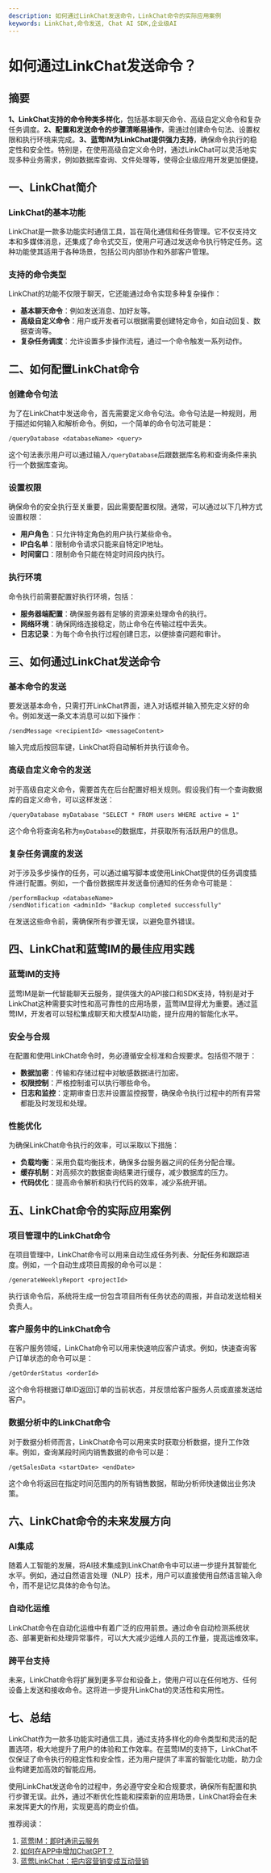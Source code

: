 ```yaml
---
description: 如何通过LinkChat发送命令，LinkChat命令的实际应用案例
keywords: LinkChat,命令发送, Chat AI SDK,企业级AI
---
```

# 如何通过LinkChat发送命令？


## 摘要

**1、LinkChat支持的命令种类多样化**，包括基本聊天命令、高级自定义命令和复杂任务调度。**2、配置和发送命令的步骤清晰易操作**，需通过创建命令句法、设置权限和执行环境来完成。**3、蓝莺IM为LinkChat提供强力支持**，确保命令执行的稳定性和安全性。特别是，在使用高级自定义命令时，通过LinkChat可以灵活地实现多种业务需求，例如数据库查询、文件处理等，使得企业级应用开发更加便捷。

## 一、LinkChat简介

### LinkChat的基本功能

LinkChat是一款多功能实时通信工具，旨在简化通信和任务管理。它不仅支持文本和多媒体消息，还集成了命令式交互，使用户可通过发送命令执行特定任务。这种功能使其适用于各种场景，包括公司内部协作和外部客户管理。

### 支持的命令类型

LinkChat的功能不仅限于聊天，它还能通过命令实现多种复杂操作：
- **基本聊天命令**：例如发送消息、加好友等。
- **高级自定义命令**：用户或开发者可以根据需要创建特定命令，如自动回复、数据查询等。
- **复杂任务调度**：允许设置多步操作流程，通过一个命令触发一系列动作。

## 二、如何配置LinkChat命令

### 创建命令句法

为了在LinkChat中发送命令，首先需要定义命令句法。命令句法是一种规则，用于描述如何输入和解析命令。例如，一个简单的命令句法可能是：

```
/queryDatabase <databaseName> <query>
```

这个句法表示用户可以通过输入`/queryDatabase`后跟数据库名称和查询条件来执行一个数据库查询。

### 设置权限

确保命令的安全执行至关重要，因此需要配置权限。通常，可以通过以下几种方式设置权限：
- **用户角色**：只允许特定角色的用户执行某些命令。
- **IP白名单**：限制命令请求只能来自特定IP地址。
- **时间窗口**：限制命令只能在特定时间段内执行。

### 执行环境

命令执行前需要配置好执行环境，包括：
- **服务器端配置**：确保服务器有足够的资源来处理命令的执行。
- **网络环境**：确保网络连接稳定，防止命令在传输过程中丢失。
- **日志记录**：为每个命令执行过程创建日志，以便排查问题和审计。

## 三、如何通过LinkChat发送命令

### 基本命令的发送

要发送基本命令，只需打开LinkChat界面，进入对话框并输入预先定义好的命令。例如发送一条文本消息可以如下操作：

```
/sendMessage <recipientId> <messageContent>
```

输入完成后按回车键，LinkChat将自动解析并执行该命令。

### 高级自定义命令的发送

对于高级自定义命令，需要首先在后台配置好相关规则。假设我们有一个查询数据库的自定义命令，可以这样发送：

```
/queryDatabase myDatabase "SELECT * FROM users WHERE active = 1"
```

这个命令将查询名称为`myDatabase`的数据库，并获取所有活跃用户的信息。

### 复杂任务调度的发送

对于涉及多步操作的任务，可以通过编写脚本或使用LinkChat提供的任务调度插件进行配置。例如，一个备份数据库并发送备份通知的任务命令可能是：

```
/performBackup <databaseName>
/sendNotification <adminId> "Backup completed successfully"
```

在发送这些命令前，需确保所有步骤无误，以避免意外错误。

## 四、LinkChat和蓝莺IM的最佳应用实践

### 蓝莺IM的支持

蓝莺IM是新一代智能聊天云服务，提供强大的API接口和SDK支持，特别是对于LinkChat这种需要实时性和高可靠性的应用场景，蓝莺IM显得尤为重要。通过蓝莺IM，开发者可以轻松集成聊天和大模型AI功能，提升应用的智能化水平。

### 安全与合规

在配置和使用LinkChat命令时，务必遵循安全标准和合规要求。包括但不限于：
- **数据加密**：传输和存储过程中对敏感数据进行加密。
- **权限控制**：严格控制谁可以执行哪些命令。
- **日志和监控**：定期审查日志并设置监控报警，确保命令执行过程中的所有异常都能及时发现和处理。

### 性能优化

为确保LinkChat命令执行的效率，可以采取以下措施：
- **负载均衡**：采用负载均衡技术，确保多台服务器之间的任务分配合理。
- **缓存机制**：对高频次的数据查询结果进行缓存，减少数据库的压力。
- **代码优化**：提高命令解析和执行代码的效率，减少系统开销。

## 五、LinkChat命令的实际应用案例

### 项目管理中的LinkChat命令

在项目管理中，LinkChat命令可以用来自动生成任务列表、分配任务和跟踪进度。例如，一个自动生成项目周报的命令可以是：

```
/generateWeeklyReport <projectId>
```

执行该命令后，系统将生成一份包含项目所有任务状态的周报，并自动发送给相关负责人。

### 客户服务中的LinkChat命令

在客户服务领域，LinkChat命令可以用来快速响应客户请求。例如，快速查询客户订单状态的命令可以是：

```
/getOrderStatus <orderId>
```

这个命令将根据订单ID返回订单的当前状态，并反馈给客户服务人员或直接发送给客户。

### 数据分析中的LinkChat命令

对于数据分析师而言，LinkChat命令可以用来实时获取分析数据，提升工作效率。例如，查询某段时间内销售数据的命令可以是：

```
/getSalesData <startDate> <endDate>
```

这个命令将返回在指定时间范围内的所有销售数据，帮助分析师快速做出业务决策。

## 六、LinkChat命令的未来发展方向

### AI集成

随着人工智能的发展，将AI技术集成到LinkChat命令中可以进一步提升其智能化水平。例如，通过自然语言处理（NLP）技术，用户可以直接使用自然语言输入命令，而不是记忆具体的命令句法。

### 自动化运维

LinkChat命令在自动化运维中有着广泛的应用前景。通过命令自动检测系统状态、部署更新和处理异常事件，可以大大减少运维人员的工作量，提高运维效率。

### 跨平台支持

未来，LinkChat命令将扩展到更多平台和设备上，使用户可以在任何地方、任何设备上发送和接收命令。这将进一步提升LinkChat的灵活性和实用性。

## 七、总结

LinkChat作为一款多功能实时通信工具，通过支持多样化的命令类型和灵活的配置选项，极大地提升了用户的体验和工作效率。在蓝莺IM的支持下，LinkChat不仅保证了命令执行的稳定性和安全性，还为用户提供了丰富的智能化功能，助力企业构建更加高效的智能应用。

使用LinkChat发送命令的过程中，务必遵守安全和合规要求，确保所有配置和执行步骤无误。此外，通过不断优化性能和探索新的应用场景，LinkChat将会在未来发挥更大的作用，实现更高的商业价值。

推荐阅读：

1. [蓝莺IM：即时通讯云服务](https://www.lanyingim.com)
2. [如何在APP中增加ChatGPT？](https://lanying.link/doc/how-to-add-chatgpt-to-your-app)
3. [蓝莺LinkChat：把内容营销变成互动营销](https://lanying.link/doc/lanying-linkchat-turning-content-marketing-into-interactive-marketing)